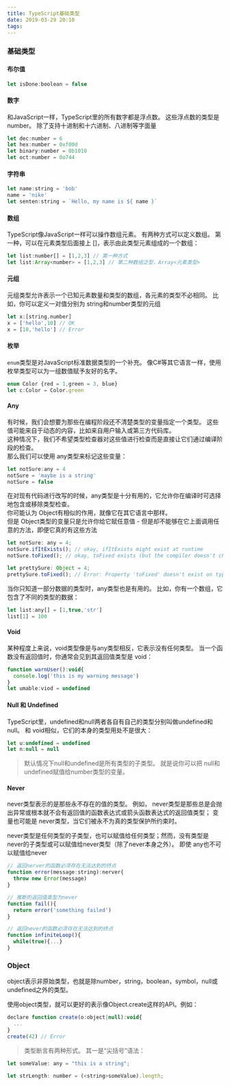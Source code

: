 ```yaml
---
title: TypeScript基础类型
date: 2019-03-29 20:10
tags:
---
```

 

### 基础类型

#### 布尔值
```js
let isDone:boolean = false
```

#### 数字
和JavaScript一样，TypeScript里的所有数字都是浮点数。 这些浮点数的类型是 number。 除了支持十进制和十六进制、八进制等字面量

```js
let dec:number = 6
let hex:number = 0xf00d
let binary:number = 0b1010
let oct:number = 0o744
```

#### 字符串
```js
let name:string = 'bob'
name = 'nike'
let senten:string = `Hello, my name is ${ name }`
```
#### 数组
TypeScript像JavaScript一样可以操作数组元素。 有两种方式可以定义数组。 第一种，可以在元素类型后面接上 []，表示由此类型元素组成的一个数组：

```js
let list:number[] = [1,2,3] // 第一种方式
let list:Array<number> = [1,2,3] // 第二种数组泛型，Array<元素类型>
```

#### 元组
元组类型允许表示一个已知元素数量和类型的数组，各元素的类型不必相同。 比如，你可以定义一对值分别为 string和number类型的元组

```js
let x:[string,number]
x = ['hello',10] // OK
x = [10,'hello'] // Error
```

#### 枚举
`enum`类型是对JavaScript标准数据类型的一个补充。 像C#等其它语言一样，使用枚举类型可以为一组数值赋予友好的名字。

```js
enum Color {red = 1,green = 3, blue}
let c:Color = Color.green
```

#### Any
有时候，我们会想要为那些在编程阶段还不清楚类型的变量指定一个类型。
这些值可能来自于动态的内容，比如来自用户输入或第三方代码库。  
这种情况下，我们不希望类型检查器对这些值进行检查而是直接让它们通过编译阶段的检查。   
那么我们可以使用 any类型来标记这些变量：

```js
let notSure:any = 4
notSure = 'maybe is a string'
notSure = false
```

在对现有代码进行改写的时候，any类型是十分有用的，它允许你在编译时可选择地包含或移除类型检查。   
你可能认为 Object有相似的作用，就像它在其它语言中那样。   
但是 Object类型的变量只是允许你给它赋任意值 - 但是却不能够在它上面调用任意的方法，即便它真的有这些方法

```js
let notSure: any = 4;
notSure.ifItExists(); // okay, ifItExists might exist at runtime
notSure.toFixed(); // okay, toFixed exists (but the compiler doesn't check)

let prettySure: Object = 4;
prettySure.toFixed(); // Error: Property 'toFixed' doesn't exist on type 'Object'.
```

当你只知道一部分数据的类型时，any类型也是有用的。 比如，你有一个数组，它包含了不同的类型的数据：

```js
let list:any[] = [1,true,'str']
list[1] = 100
```

#### Void
某种程度上来说，void类型像是与any类型相反，它表示没有任何类型。 当一个函数没有返回值时，你通常会见到其返回值类型是 void：

```js
function warnUser():void{
  console.log('this is my warning message')
}
let umable:viod = undefined
```

#### Null 和 Undefined
TypeScript里，undefined和null两者各自有自己的类型分别叫做undefined和null。 和 void相似，它们的本身的类型用处不是很大：

```js
let u:undefined = undefined
let n:null = null
```
> 默认情况下null和undefined是所有类型的子类型。 就是说你可以把 null和undefined赋值给number类型的变量。

#### Never
never类型表示的是那些永不存在的值的类型。 
例如， never类型是那些总是会抛出异常或根本就不会有返回值的函数表达式或箭头函数表达式的返回值类型； 变量也可能是 never类型，当它们被永不为真的类型保护所约束时。

never类型是任何类型的子类型，也可以赋值给任何类型；然而，没有类型是never的子类型或可以赋值给never类型（除了never本身之外）。 即使 any也不可以赋值给never

```js
// 返回nerver的函数必须存在无法达到的终点
function error(message:string):nerver{
  throw new Error(message)
}

// 推断的返回值类型为never
function fail(){
  return error('something failed')
}

// 返回never的函数必须存在无法达到的终点
function infiniteLoop(){
  while(true){...}
}
```

### Object
object表示非原始类型，也就是除number，string，boolean，symbol，null或undefined之外的类型。

使用object类型，就可以更好的表示像Object.create这样的API。例如：

```js
declare function create(o:object|null):void{
  ...
}
create(42) // Error
```

> 类型断言有两种形式。 其一是“尖括号”语法：

```js
let someValue: any = "this is a string";

let strLength: number = (<string>someValue).length;
```